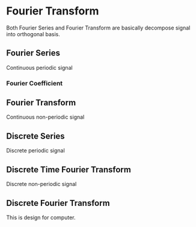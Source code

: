 # Fourier Transform

Both Fourier Series and Fourier Transform are basically decompose signal into orthogonal basis.

## Fourier Series

Continuous periodic signal

### Fourier Coefficient

## Fourier Transform

Continuous non-periodic signal

## Discrete Series

Discrete periodic signal

## Discrete Time Fourier Transform

Discrete non-periodic signal

## Discrete Fourier Transform

This is design for computer.
